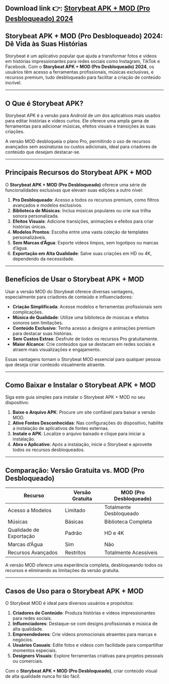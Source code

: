 ## **Download link 👉: [Storybeat APK + MOD (Pro Desbloqueado) 2024](https://tinyurl.com/33pvbec6)**

## Storybeat APK + MOD (Pro Desbloqueado) 2024: Dê Vida às Suas Histórias  

Storybeat é um aplicativo popular que ajuda a transformar fotos e vídeos em histórias impressionantes para redes sociais como Instagram, TikTok e Facebook. Com o **Storybeat APK + MOD (Pro Desbloqueado) 2024**, os usuários têm acesso a ferramentas profissionais, músicas exclusivas, e recursos premium, tudo desbloqueado para facilitar a criação de conteúdo incrível.  

---

## O Que é Storybeat APK?  

Storybeat APK é a versão para Android de um dos aplicativos mais usados para editar histórias e vídeos curtos. Ele oferece uma ampla gama de ferramentas para adicionar músicas, efeitos visuais e transições às suas criações.  

A versão MOD desbloqueia o plano Pro, permitindo o uso de recursos avançados sem assinaturas ou custos adicionais, ideal para criadores de conteúdo que desejam destacar-se.  

---

## Principais Recursos do Storybeat APK + MOD  

O **Storybeat APK + MOD (Pro Desbloqueado)** oferece uma série de funcionalidades exclusivas que elevam suas edições a outro nível:  

1. **Pro Desbloqueado**: Acesso a todos os recursos premium, como filtros avançados e modelos exclusivos.  
2. **Biblioteca de Músicas**: Inclua músicas populares ou crie sua trilha sonora personalizada.  
3. **Efeitos Visuais**: Adicione transições, animações e efeitos para criar histórias únicas.  
4. **Modelos Prontos**: Escolha entre uma vasta coleção de templates personalizáveis.  
5. **Sem Marcas d’Água**: Exporte vídeos limpos, sem logotipos ou marcas d’água.  
6. **Exportação em Alta Qualidade**: Salve suas criações em HD ou 4K, dependendo da necessidade.  

---

## Benefícios de Usar o Storybeat APK + MOD  

Usar a versão MOD do Storybeat oferece diversas vantagens, especialmente para criadores de conteúdo e influenciadores:  

- **Criação Simplificada**: Acesse modelos e ferramentas profissionais sem complicações.  
- **Música de Qualidade**: Utilize uma biblioteca de músicas e efeitos sonoros sem limitações.  
- **Conteúdo Exclusivo**: Tenha acesso a designs e animações premium para destacar suas histórias.  
- **Sem Custos Extras**: Desfrute de todos os recursos Pro gratuitamente.  
- **Maior Alcance**: Crie conteúdos que se destacam em redes sociais e atraem mais visualizações e engajamento.  

Essas vantagens tornam o Storybeat MOD essencial para qualquer pessoa que deseja criar conteúdo visualmente atraente.  

---

## Como Baixar e Instalar o Storybeat APK + MOD  

Siga este guia simples para instalar o Storybeat APK + MOD no seu dispositivo:  

1. **Baixe o Arquivo APK**: Procure um site confiável para baixar a versão MOD.  
2. **Ative Fontes Desconhecidas**: Nas configurações do dispositivo, habilite a instalação de aplicativos de fontes externas.  
3. **Instale o APK**: Localize o arquivo baixado e clique para iniciar a instalação.  
4. **Abra o Aplicativo**: Após a instalação, inicie o Storybeat e aproveite todos os recursos desbloqueados.  
 

---

## Comparação: Versão Gratuita vs. MOD (Pro Desbloqueado)  

| Recurso                  | Versão Gratuita       | MOD (Pro Desbloqueado)           |  
|--------------------------|-----------------------|-----------------------------------|  
| Acesso a Modelos         | Limitado             | Totalmente Desbloqueado          |  
| Músicas                  | Básicas              | Biblioteca Completa              |  
| Qualidade de Exportação  | Padrão               | HD e 4K                          |  
| Marcas d’Água           | Sim                  | Não                               |  
| Recursos Avançados       | Restritos            | Totalmente Acessíveis            |  

A versão MOD oferece uma experiência completa, desbloqueando todos os recursos e eliminando as limitações da versão gratuita.  

---

## Casos de Uso para o Storybeat APK + MOD  

O Storybeat MOD é ideal para diversos usuários e propósitos:  

1. **Criadores de Conteúdo**: Produza histórias e vídeos impressionantes para redes sociais.  
2. **Influenciadores**: Destaque-se com designs profissionais e música de alta qualidade.  
3. **Empreendedores**: Crie vídeos promocionais atraentes para marcas e negócios.  
4. **Usuários Casuais**: Edite fotos e vídeos com facilidade para compartilhar momentos especiais.  
5. **Designers Visuais**: Explore ferramentas criativas para projetos pessoais ou comerciais.  

Com o **Storybeat APK + MOD (Pro Desbloqueado)**, criar conteúdo visual de alta qualidade nunca foi tão fácil.  
